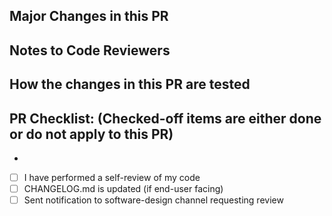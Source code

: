 ## Major Changes in this PR

## Notes to Code Reviewers

## How the changes in this PR are tested

## PR Checklist: (Checked-off items are either done or do not apply to this PR)
- 
- [ ] I have performed a self-review of my code
- [ ] CHANGELOG.md is updated (if end-user facing)
- [ ] Sent notification to software-design channel requesting review
